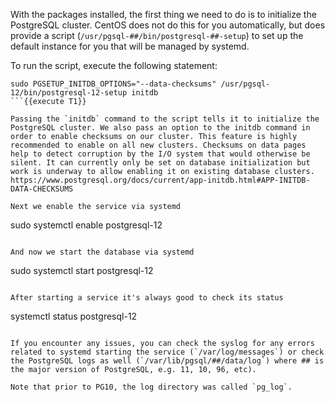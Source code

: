 With the packages installed, the first thing we need to do is to initialize the PostgreSQL cluster. CentOS does not do this for you automatically, but does provide a script (`/usr/pgsql-##/bin/postgresql-##-setup`) to set up the default instance for you that will be managed by systemd.

To run the script, execute the following statement:
```
sudo PGSETUP_INITDB_OPTIONS="--data-checksums" /usr/pgsql-12/bin/postgresql-12-setup initdb
```{{execute T1}}

Passing the `initdb` command to the script tells it to initialize the PostgreSQL cluster. We also pass an option to the initdb command in order to enable checksums on our cluster. This feature is highly recommended to enable on all new clusters. Checksums on data pages help to detect corruption by the I/O system that would otherwise be silent. It can currently only be set on database initialization but work is underway to allow enabling it on existing database clusters. https://www.postgresql.org/docs/current/app-initdb.html#APP-INITDB-DATA-CHECKSUMS

Next we enable the service via systemd
```
sudo systemctl enable postgresql-12
```{{execute T1}}

And now we start the database via systemd
```
sudo systemctl start postgresql-12
```{{execute T1}}

After starting a service it's always good to check its status
```
systemctl status postgresql-12
```{{execute T1}}

If you encounter any issues, you can check the syslog for any errors related to systemd starting the service (`/var/log/messages`) or check the PostgreSQL logs as well (`/var/lib/pgsql/##/data/log`) where ## is the major version of PostgreSQL, e.g. 11, 10, 96, etc).

Note that prior to PG10, the log directory was called `pg_log`.
